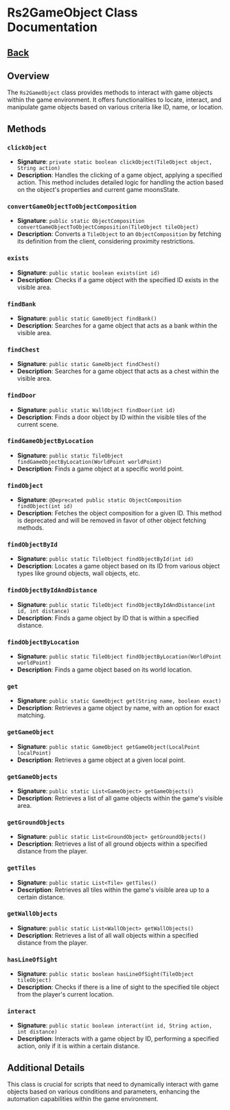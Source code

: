 # Rs2GameObject Class Documentation
## [Back](development.md)
## Overview
The `Rs2GameObject` class provides methods to interact with game objects within the game environment. It offers functionalities to locate, interact, and manipulate game objects based on various criteria like ID, name, or location.

## Methods

### `clickObject`
- **Signature**: `private static boolean clickObject(TileObject object, String action)`
- **Description**: Handles the clicking of a game object, applying a specified action. This method includes detailed logic for handling the action based on the object's properties and current game moonsState.

### `convertGameObjectToObjectComposition`
- **Signature**: `public static ObjectComposition convertGameObjectToObjectComposition(TileObject tileObject)`
- **Description**: Converts a `TileObject` to an `ObjectComposition` by fetching its definition from the client, considering proximity restrictions.

### `exists`
- **Signature**: `public static boolean exists(int id)`
- **Description**: Checks if a game object with the specified ID exists in the visible area.

### `findBank`
- **Signature**: `public static GameObject findBank()`
- **Description**: Searches for a game object that acts as a bank within the visible area.

### `findChest`
- **Signature**: `public static GameObject findChest()`
- **Description**: Searches for a game object that acts as a chest within the visible area.

### `findDoor`
- **Signature**: `public static WallObject findDoor(int id)`
- **Description**: Finds a door object by ID within the visible tiles of the current scene.

### `findGameObjectByLocation`
- **Signature**: `public static TileObject findGameObjectByLocation(WorldPoint worldPoint)`
- **Description**: Finds a game object at a specific world point.

### `findObject`
- **Signature**: `@Deprecated public static ObjectComposition findObject(int id)`
- **Description**: Fetches the object composition for a given ID. This method is deprecated and will be removed in favor of other object fetching methods.

### `findObjectById`
- **Signature**: `public static TileObject findObjectById(int id)`
- **Description**: Locates a game object based on its ID from various object types like ground objects, wall objects, etc.

### `findObjectByIdAndDistance`
- **Signature**: `public static TileObject findObjectByIdAndDistance(int id, int distance)`
- **Description**: Finds a game object by ID that is within a specified distance.

### `findObjectByLocation`
- **Signature**: `public static TileObject findObjectByLocation(WorldPoint worldPoint)`
- **Description**: Finds a game object based on its world location.

### `get`
- **Signature**: `public static GameObject get(String name, boolean exact)`
- **Description**: Retrieves a game object by name, with an option for exact matching.

### `getGameObject`
- **Signature**: `public static GameObject getGameObject(LocalPoint localPoint)`
- **Description**: Retrieves a game object at a given local point.

### `getGameObjects`
- **Signature**: `public static List<GameObject> getGameObjects()`
- **Description**: Retrieves a list of all game objects within the game's visible area.

### `getGroundObjects`
- **Signature**: `public static List<GroundObject> getGroundObjects()`
- **Description**: Retrieves a list of all ground objects within a specified distance from the player.

### `getTiles`
- **Signature**: `public static List<Tile> getTiles()`
- **Description**: Retrieves all tiles within the game's visible area up to a certain distance.

### `getWallObjects`
- **Signature**: `public static List<WallObject> getWallObjects()`
- **Description**: Retrieves a list of all wall objects within a specified distance from the player.

### `hasLineOfSight`
- **Signature**: `public static boolean hasLineOfSight(TileObject tileObject)`
- **Description**: Checks if there is a line of sight to the specified tile object from the player's current location.

### `interact`
- **Signature**: `public static boolean interact(int id, String action, int distance)`
- **Description**: Interacts with a game object by ID, performing a specified action, only if it is within a certain distance.

## Additional Details
This class is crucial for scripts that need to dynamically interact with game objects based on various conditions and parameters, enhancing the automation capabilities within the game environment.

